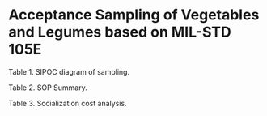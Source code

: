 # Acceptance Sampling of Vegetables and Legumes based on MIL-STD 105E
Table 1. SIPOC diagram of sampling.

Table 2. SOP Summary.

Table 3. Socialization cost analysis.

